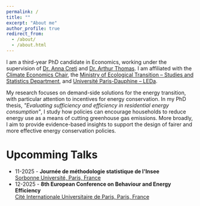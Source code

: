 ```yaml
---
permalink: /
title: ""
excerpt: "About me"
author_profile: true
redirect_from: 
  - /about/
  - /about.html
---
```

I am a third-year PhD candidate in Economics, working under the supervision of [Dr. Anna Creti](https://cgemp.dauphine.fr/fileadmin/mediatheque/centres/cgemp/CV/CV_2022/CV_Anna_Creti.pdf) and [Dr. Arthur Thomas](https://arthurthomaseconometrics.github.io/). I am affiliated with the [Climate Economics Chair](https://www.chaireeconomieduclimat.org/en/thesis/measuring-and-evaluating-sufficiency-and-efficiency-in-french-residential-energy-consumption-marie-bruguet/), the [Ministry of Ecological Transition – Studies and Statistics Department](https://www.statistiques.developpement-durable.gouv.fr/english-contents), and [Université Paris-Dauphine – LEDa](https://leda.dauphine.fr/).

My research focuses on demand-side solutions for the energy transition, with particular attention to incentives for energy conservation. In my PhD thesis, *"Evaluating sufficiency and efficiency in residential energy consumption"*, I study how policies can encourage households to reduce energy use as a means of cutting greenhouse gas emissions. More broadly, I aim to provide evidence-based insights to support the design of fairer and more effective energy conservation policies.

  
Upcomming Talks
======
* 11-2025 -  **Journée de méthodologie statistique de l'Insee**\
   [Sorbonne Université, Paris, France](https://journees-methodologie-statistique.insee.net/)
* 12-2025 -  **8th European Conference on Behaviour and Energy Efficiency**\
   [Cité Internationale Universitaire de Paris, Paris, France](https://www.innoverpourlatransitionecologique.fr/fr/challenges/behave-2025?lang=en)

